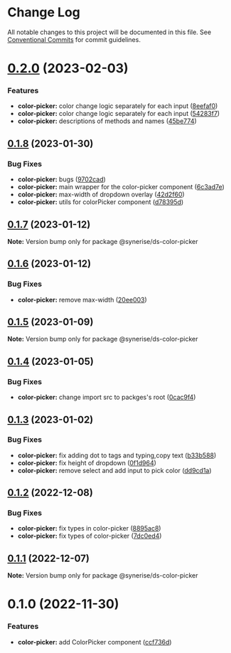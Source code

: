 # Change Log

All notable changes to this project will be documented in this file.
See [Conventional Commits](https://conventionalcommits.org) for commit guidelines.

# [0.2.0](https://github.com/Synerise/synerise-design/compare/@synerise/ds-color-picker@0.1.8...@synerise/ds-color-picker@0.2.0) (2023-02-03)


### Features

* **color-picker:** color change logic separately for each input ([8eefaf0](https://github.com/Synerise/synerise-design/commit/8eefaf0b5028b4b916110d554f06b025bd2cdf45))
* **color-picker:** color change logic separately for each input ([54283f7](https://github.com/Synerise/synerise-design/commit/54283f7ab79b0da75ef78e26671a8ad675b04f44))
* **color-picker:** descriptions of methods and names ([45be774](https://github.com/Synerise/synerise-design/commit/45be774dff8bd50b6b201dbfed0a2d1d09a2b1a8))





## [0.1.8](https://github.com/Synerise/synerise-design/compare/@synerise/ds-color-picker@0.1.7...@synerise/ds-color-picker@0.1.8) (2023-01-30)


### Bug Fixes

* **color-picker:** bugs ([9702cad](https://github.com/Synerise/synerise-design/commit/9702cada1d33b94275681b905cba291684cf7732))
* **color-picker:** main wrapper for the color-picker component ([6c3ad7e](https://github.com/Synerise/synerise-design/commit/6c3ad7ea4d1b2a4a089a0494126a2f12962588df))
* **color-picker:** max-width of dropdown overlay ([42d2f60](https://github.com/Synerise/synerise-design/commit/42d2f60a7be3f63d486c8f27029f5602650fe1c7))
* **color-picker:** utils for colorPicker component ([d78395d](https://github.com/Synerise/synerise-design/commit/d78395d29b366f2a3edf06edc83351865e7bb875))





## [0.1.7](https://github.com/Synerise/synerise-design/compare/@synerise/ds-color-picker@0.1.6...@synerise/ds-color-picker@0.1.7) (2023-01-12)

**Note:** Version bump only for package @synerise/ds-color-picker





## [0.1.6](https://github.com/Synerise/synerise-design/compare/@synerise/ds-color-picker@0.1.5...@synerise/ds-color-picker@0.1.6) (2023-01-12)


### Bug Fixes

* **color-picker:** remove max-width ([20ee003](https://github.com/Synerise/synerise-design/commit/20ee003371d8bbbf5405882f6cb166223accb2cd))





## [0.1.5](https://github.com/Synerise/synerise-design/compare/@synerise/ds-color-picker@0.1.4...@synerise/ds-color-picker@0.1.5) (2023-01-09)

**Note:** Version bump only for package @synerise/ds-color-picker





## [0.1.4](https://github.com/Synerise/synerise-design/compare/@synerise/ds-color-picker@0.1.3...@synerise/ds-color-picker@0.1.4) (2023-01-05)


### Bug Fixes

* **color-picker:** change import src to packges's root ([0cac9f4](https://github.com/Synerise/synerise-design/commit/0cac9f4a6fdc99d5dd1c744ece924f5ac3e02bb9))





## [0.1.3](https://github.com/Synerise/synerise-design/compare/@synerise/ds-color-picker@0.1.2...@synerise/ds-color-picker@0.1.3) (2023-01-02)


### Bug Fixes

* **color-picker:** fix adding dot to tags and typing,copy text ([b33b588](https://github.com/Synerise/synerise-design/commit/b33b5882d5d357b745d2b9421c4d30d09c651871))
* **color-picker:** fix height of dropdown ([0f1d964](https://github.com/Synerise/synerise-design/commit/0f1d9647cfd29936c98218f4fd7de9a175dcb3e2))
* **color-picker:** remove select and add input to pick color ([dd9cd1a](https://github.com/Synerise/synerise-design/commit/dd9cd1aba392af05637ee89b51f09ffc59e9c5b7))





## [0.1.2](https://github.com/Synerise/synerise-design/compare/@synerise/ds-color-picker@0.1.1...@synerise/ds-color-picker@0.1.2) (2022-12-08)


### Bug Fixes

* **color-picker:** fix types in color-picker ([8895ac8](https://github.com/Synerise/synerise-design/commit/8895ac80ba7e20b7e3a92afe58e29886f19e6cbf))
* **color-picker:** fix types of color-picker ([7dc0ed4](https://github.com/Synerise/synerise-design/commit/7dc0ed4725162e3eb5d305dbbdd297f65ac6da87))





## [0.1.1](https://github.com/Synerise/synerise-design/compare/@synerise/ds-color-picker@0.1.0...@synerise/ds-color-picker@0.1.1) (2022-12-07)

**Note:** Version bump only for package @synerise/ds-color-picker





# 0.1.0 (2022-11-30)


### Features

* **color-picker:** add ColorPicker component ([ccf736d](https://github.com/Synerise/synerise-design/commit/ccf736d91f143ef22229e66c745ef36bd9d8ac38))
